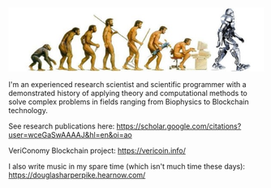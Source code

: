 ![background](https://github.com/effectsToCause/effectsToCause/blob/master/evo.jpeg)


I'm an experienced research scientist and scientific programmer with a demonstrated history of applying theory and computational methods to solve complex problems in fields ranging from Biophysics to Blockchain technology.

See research publications here: https://scholar.google.com/citations?user=wceGaSwAAAAJ&hl=en&oi=ao

VeriConomy Blockchain project: https://vericoin.info/

I also write music in my spare time (which isn't much time these days):  https://douglasharperpike.hearnow.com/

